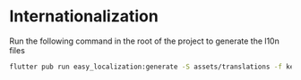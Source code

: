 # Internationalization

Run the following command in the root of the project to generate the l10n files

```bash
flutter pub run easy_localization:generate -S assets/translations -f keys -O lib/l10n -o locale_keys.g.dart
```

